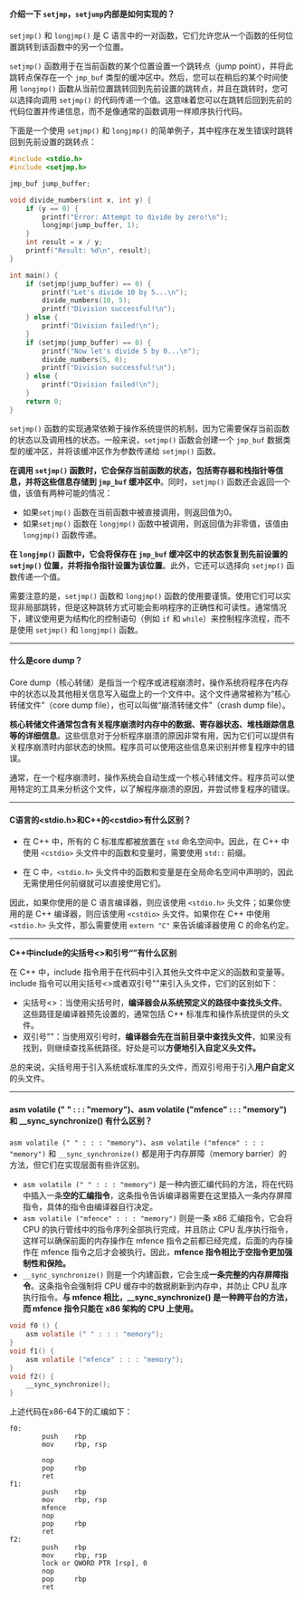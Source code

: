 #### 介绍一下 `setjmp`，`setjump`内部是如何实现的？

`setjmp()` 和 `longjmp()` 是 C 语言中的一对函数，它们允许您从一个函数的任何位置跳转到该函数中的另一个位置。

`setjmp()` 函数用于在当前函数的某个位置设置一个跳转点（jump point），并将此跳转点保存在一个 `jmp_buf` 类型的缓冲区中。然后，您可以在稍后的某个时间使用 `longjmp()` 函数从当前位置跳转回到先前设置的跳转点，并且在跳转时，您可以选择向调用 `setjmp()` 的代码传递一个值。这意味着您可以在跳转后回到先前的代码位置并传递信息，而不是像通常的函数调用一样顺序执行代码。

下面是一个使用 `setjmp()` 和 `longjmp()` 的简单例子，其中程序在发生错误时跳转回到先前设置的跳转点：

```c++
#include <stdio.h>
#include <setjmp.h>

jmp_buf jump_buffer;

void divide_numbers(int x, int y) {
    if (y == 0) {
        printf("Error: Attempt to divide by zero!\n");
        longjmp(jump_buffer, 1);
    }
    int result = x / y;
    printf("Result: %d\n", result);
}

int main() {
    if (setjmp(jump_buffer) == 0) {
        printf("Let's divide 10 by 5...\n");
        divide_numbers(10, 5);
        printf("Division successful!\n");
    } else {
        printf("Division failed!\n");
    }
    if (setjmp(jump_buffer) == 0) {
        printf("Now let's divide 5 by 0...\n");
        divide_numbers(5, 0);
        printf("Division successful!\n");
    } else {
        printf("Division failed!\n");
    }
    return 0;
}

```

`setjmp()` 函数的实现通常依赖于操作系统提供的机制，因为它需要保存当前函数的状态以及调用栈的状态。一般来说，`setjmp()` 函数会创建一个 `jmp_buf` 数据类型的缓冲区，并将该缓冲区作为参数传递给 `setjmp()` 函数。

**在调用 `setjmp()` 函数时，它会保存当前函数的状态，包括寄存器和栈指针等信息，并将这些信息存储到 `jmp_buf` 缓冲区中**。同时，`setjmp()` 函数还会返回一个值，该值有两种可能的情况：

- 如果`setjmp()` 函数在当前函数中被直接调用，则返回值为0。
- 如果`setjmp()` 函数在 `longjmp()` 函数中被调用，则返回值为非零值，该值由 `longjmp()` 函数传递。

**在 `longjmp()` 函数中，它会将保存在 `jmp_buf` 缓冲区中的状态恢复到先前设置的 `setjmp()` 位置，并将指令指针设置为该位置**。此外，它还可以选择向 `setjmp()` 函数传递一个值。

需要注意的是，`setjmp()` 函数和 `longjmp()` 函数的使用要谨慎。使用它们可以实现非局部跳转，但是这种跳转方式可能会影响程序的正确性和可读性。通常情况下，建议使用更为结构化的控制语句（例如 `if` 和 `while`）来控制程序流程，而不是使用 `setjmp()` 和 `longjmp()` 函数。

---

#### 什么是core dump？

Core dump（核心转储）是指当一个程序或进程崩溃时，操作系统将程序在内存中的状态以及其他相关信息写入磁盘上的一个文件中。这个文件通常被称为“核心转储文件”（core dump file），也可以叫做“崩溃转储文件”（crash dump file）。

**核心转储文件通常包含有关程序崩溃时内存中的数据、寄存器状态、堆栈跟踪信息等的详细信息**。这些信息对于分析程序崩溃的原因非常有用，因为它们可以提供有关程序崩溃时内部状态的快照。程序员可以使用这些信息来识别并修复程序中的错误。

通常，在一个程序崩溃时，操作系统会自动生成一个核心转储文件。程序员可以使用特定的工具来分析这个文件，以了解程序崩溃的原因，并尝试修复程序的错误。

---

#### C语言的\<stdio.h\>和C++的\<cstdio\>有什么区别？

- 在 C++ 中，所有的 C 标准库都被放置在 `std` 命名空间中。因此，在 C++ 中使用 `<cstdio>` 头文件中的函数和变量时，需要使用 `std::` 前缀。

- 在 C 中，`<stdio.h>` 头文件中的函数和变量是在全局命名空间中声明的，因此无需使用任何前缀就可以直接使用它们。

因此，如果你使用的是 C 语言编译器，则应该使用 `<stdio.h>` 头文件；如果你使用的是 C++ 编译器，则应该使用 `<cstdio>` 头文件。如果你在 C++ 中使用 `<stdio.h>` 头文件，那么需要使用 `extern "C"` 来告诉编译器使用 C 的命名约定。

---

**C++中include的尖括号\<\>和引号“”有什么区别**

在 C++ 中，include 指令用于在代码中引入其他头文件中定义的函数和变量等。include 指令可以用尖括号<>或者双引号""来引入头文件，它们的区别如下：

- 尖括号<>：当使用尖括号时，**编译器会从系统预定义的路径中查找头文件**。这些路径是编译器预先设置的，通常包括 C++ 标准库和操作系统提供的头文件。
- 双引号""：当使用双引号时，**编译器会先在当前目录中查找头文件**，如果没有找到，则继续查找系统路径。好处是可以**方便地引入自定义头文件。**

总的来说，尖括号用于引入系统或标准库的头文件，而双引号用于引入**用户自定义**的头文件。

---

#### 	asm volatile (" " : : : "memory")、asm volatile ("mfence" : : : "memory") 和 __sync_synchronize() 有什么区别？

`asm volatile (" " : : : "memory")`、`asm volatile ("mfence" : : : "memory")` 和 `__sync_synchronize()` 都是用于内存屏障（memory barrier）的方法，但它们在实现层面有些许区别。

- `asm volatile (" " : : : "memory")` 是一种内嵌汇编代码的方法，将在代码中插入一条**空的汇编指令**，这条指令告诉编译器需要在这里插入一条内存屏障指令，具体的指令由编译器自行决定。
- `asm volatile ("mfence" : : : "memory")` 则是一条 x86 汇编指令，它会将 CPU 的执行管线中的指令序列全部执行完成，并且防止 CPU 乱序执行指令，这样可以确保前面的内存操作在 mfence 指令之前都已经完成，后面的内存操作在 mfence 指令之后才会被执行。因此，**mfence 指令相比于空指令更加强制性和保险。**
- `__sync_synchronize()` 则是一个内建函数，它会生成**一条完整的内存屏障指令**。这条指令会强制将 CPU 缓存中的数据刷新到内存中，并防止 CPU 乱序执行指令。**与 mfence 相比，__sync_synchronize() 是一种跨平台的方法，而 mfence 指令只能在 x86 架构的 CPU 上使用。**

```c
void f0 () {
    asm volatile (" " : : : "memory");
}
void f1() {
    asm volatile ("mfence" : : : "memory");
}
void f2() {
    __sync_synchronize();
}
```

上述代码在x86-64下的汇编如下：

```assembly
f0:
        push    rbp
        mov     rbp, rsp

        nop
        pop     rbp
        ret
f1:
        push    rbp
        mov     rbp, rsp
        mfence
        nop
        pop     rbp
        ret
f2:
        push    rbp
        mov     rbp, rsp
        lock or QWORD PTR [rsp], 0
        nop
        pop     rbp
        ret
```


